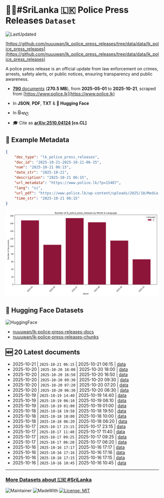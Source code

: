 # 👮‍♂️#SriLanka 🇱🇰 Police Press Releases `Dataset`

![LastUpdated](https://img.shields.io/badge/last_updated-2025--10--22_02:20:52-green)

[https://github.com/nuuuwan/lk_police_press_releases/tree/data/data/lk_police_press_releases](https://github.com/nuuuwan/lk_police_press_releases/tree/data/data/lk_police_press_releases)

A police press release is an official update from law enforcement on crimes, arrests, safety alerts, or public notices, ensuring transparency and public awareness.

- [**790** documents](https://github.com/nuuuwan/lk_police_press_releases/tree/data/data/lk_police_press_releases) (**270.5 MB**), from **2025-05-01** to **2025-10-21**, scraped from [https://www.police.lk](https://www.police.lk)

- In **JSON**, **PDF**, **TXT** & **🤗 Hugging Face**

- In **සිංහල**

- 🎓 Cite as **[arXiv:2510.04124](https://arxiv.org/abs/2510.04124) [cs.CL]**

## 📝 Example Metadata

```json
{
    "doc_type": "lk_police_press_releases",
    "doc_id": "2025-10-21-2025-10-21-06-15",
    "num": "2025-10-21 06:15",
    "date_str": "2025-10-21",
    "description": "2025-10-21 06:15",
    "url_metadata": "https://www.police.lk/?p=15487",
    "lang": "si",
    "url_pdf": "https://www.police.lk/wp-content/uploads/2025/10/Media-on-2025.10.21-at-0615-_compressed.pdf",
    "time_str": "2025-10-21 06:15"
}
```

![Chart](https://raw.githubusercontent.com/nuuuwan/lk_police_press_releases/refs/heads/data/data/lk_police_press_releases/docs_by_month_and_lang.png)

## 🤗 Hugging Face Datasets

![HuggingFace](https://img.shields.io/badge/-HuggingFace-FDEE21?style=for-the-badge&logo=HuggingFace)

- [nuuuwan/lk-police-press-releases-docs](https://huggingface.co/datasets/nuuuwan/lk-police-press-releases-docs)
- [nuuuwan/lk-police-press-releases-chunks](https://huggingface.co/datasets/nuuuwan/lk-police-press-releases-chunks)

## 🆕 20 Latest documents

- 2025-10-21 | `2025-10-21 06:15` | 2025-10-21 06:15 | [data](https://github.com/nuuuwan/lk_police_press_releases/tree/data/data/lk_police_press_releases/2020s/2025/2025-10-21-2025-10-21-06-15)
- 2025-10-20 | `2025-10-20 18:00` | 2025-10-20 18:00 | [data](https://github.com/nuuuwan/lk_police_press_releases/tree/data/data/lk_police_press_releases/2020s/2025/2025-10-20-2025-10-20-18-00)
- 2025-10-20 | `2025-10-20 16:50` | 2025-10-20 16:50 | [data](https://github.com/nuuuwan/lk_police_press_releases/tree/data/data/lk_police_press_releases/2020s/2025/2025-10-20-2025-10-20-16-50)
- 2025-10-20 | `2025-10-20 09:30` | 2025-10-20 09:30 | [data](https://github.com/nuuuwan/lk_police_press_releases/tree/data/data/lk_police_press_releases/2020s/2025/2025-10-20-2025-10-20-09-30)
- 2025-10-20 | `2025-10-20 07:20` | 2025-10-20 07:20 | [data](https://github.com/nuuuwan/lk_police_press_releases/tree/data/data/lk_police_press_releases/2020s/2025/2025-10-20-2025-10-20-07-20)
- 2025-10-20 | `2025-10-20 06:30` | 2025-10-20 06:30 | [data](https://github.com/nuuuwan/lk_police_press_releases/tree/data/data/lk_police_press_releases/2020s/2025/2025-10-20-2025-10-20-06-30)
- 2025-10-19 | `2025-10-19 14:40` | 2025-10-19 14:40 | [data](https://github.com/nuuuwan/lk_police_press_releases/tree/data/data/lk_police_press_releases/2020s/2025/2025-10-19-2025-10-19-14-40)
- 2025-10-19 | `2025-10-19 06:10` | 2025-10-19 06:10 | [data](https://github.com/nuuuwan/lk_police_press_releases/tree/data/data/lk_police_press_releases/2020s/2025/2025-10-19-2025-10-19-06-10)
- 2025-10-19 | `2025-10-19 01:00` | 2025-10-19 01:00 | [data](https://github.com/nuuuwan/lk_police_press_releases/tree/data/data/lk_police_press_releases/2020s/2025/2025-10-19-2025-10-19-01-00)
- 2025-10-18 | `2025-10-18 19:50` | 2025-10-18 19:50 | [data](https://github.com/nuuuwan/lk_police_press_releases/tree/data/data/lk_police_press_releases/2020s/2025/2025-10-18-2025-10-18-19-50)
- 2025-10-18 | `2025-10-18 10:00` | 2025-10-18 10:00 | [data](https://github.com/nuuuwan/lk_police_press_releases/tree/data/data/lk_police_press_releases/2020s/2025/2025-10-18-2025-10-18-10-00)
- 2025-10-18 | `2025-10-18 06:20` | 2025-10-18 06:20 | [data](https://github.com/nuuuwan/lk_police_press_releases/tree/data/data/lk_police_press_releases/2020s/2025/2025-10-18-2025-10-18-06-20)
- 2025-10-17 | `2025-10-17 23:15` | 2025-10-17 23:15 | [data](https://github.com/nuuuwan/lk_police_press_releases/tree/data/data/lk_police_press_releases/2020s/2025/2025-10-17-2025-10-17-23-15)
- 2025-10-17 | `2025-10-17 11:40` | 2025-10-17 11:40 | [data](https://github.com/nuuuwan/lk_police_press_releases/tree/data/data/lk_police_press_releases/2020s/2025/2025-10-17-2025-10-17-11-40)
- 2025-10-17 | `2025-10-17 09:25` | 2025-10-17 09:25 | [data](https://github.com/nuuuwan/lk_police_press_releases/tree/data/data/lk_police_press_releases/2020s/2025/2025-10-17-2025-10-17-09-25)
- 2025-10-17 | `2025-10-17 06:20` | 2025-10-17 06:20 | [data](https://github.com/nuuuwan/lk_police_press_releases/tree/data/data/lk_police_press_releases/2020s/2025/2025-10-17-2025-10-17-06-20)
- 2025-10-16 | `2025-10-16 17:17` | 2025-10-16 17:17 | [data](https://github.com/nuuuwan/lk_police_press_releases/tree/data/data/lk_police_press_releases/2020s/2025/2025-10-16-2025-10-16-17-17)
- 2025-10-16 | `2025-10-16 17:16` | 2025-10-16 17:16 | [data](https://github.com/nuuuwan/lk_police_press_releases/tree/data/data/lk_police_press_releases/2020s/2025/2025-10-16-2025-10-16-17-16)
- 2025-10-16 | `2025-10-16 17:15` | 2025-10-16 17:15 | [data](https://github.com/nuuuwan/lk_police_press_releases/tree/data/data/lk_police_press_releases/2020s/2025/2025-10-16-2025-10-16-17-15)
- 2025-10-16 | `2025-10-16 10:45` | 2025-10-16 10:45 | [data](https://github.com/nuuuwan/lk_police_press_releases/tree/data/data/lk_police_press_releases/2020s/2025/2025-10-16-2025-10-16-10-45)

---

### [More Datasets about 🇱🇰 #SriLanka](https://github.com/nuuuwan/lk_datasets)

![Maintainer](https://img.shields.io/badge/maintainer-nuuuwan-red)
![MadeWith](https://img.shields.io/badge/made_with-python-blue)
[![License: MIT](https://img.shields.io/badge/License-MIT-yellow.svg)](https://opensource.org/licenses/MIT)
